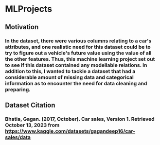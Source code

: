 # MLProjects

## Motivation
### In the dataset, there were various columns relating to a car's attributes, and one realistic need for this dataset could be to try to figure out a vehicle's future value using the value of all the other features. Thus, this machine learning project set out to see if this dataset contained any modellable relations. In addition to this, I wanted to tackle a dataset that had a considerable amount of missing data and categorical information as to encounter the need for data cleaning and preparing.

## Dataset Citation
### Bhatia, Gagan. (2017, October). Car sales, Version 1. Retrieved October 13, 2023 from https://www.kaggle.com/datasets/gagandeep16/car-sales/data
